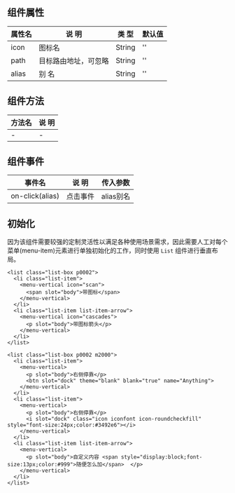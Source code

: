 ## 组件属性

| 属性名      | 说 明         | 类 型 |默认值  |
| ------------- |-----------|------| -----|
| icon | 图标名 | String | '' |
| path | 目标路由地址，可忽略 | String | '' |
| alias | 别 名 | String | '' |


## 组件方法

| 方法名 | 说 明 |
|-------|-------|
| - | - |

## 组件事件

| 事件名 | 说 明 | 传入参数 |
|-------|----------|----|
| on-click(alias) | 点击事件 | alias别名 |



## 初始化
因为该组件需要较强的定制灵活性以满足各种使用场景需求，因此需要人工对每个菜单(menu-item)元素进行单独初始化的工作，同时使用 `List` 组件进行垂直布局。
```
<list class="list-box p0002">
  <li class="list-item">
    <menu-vertical icon="scan">
      <span slot="body">带图标</span>
    </menu-vertical>
  </li>
  <li class="list-item list-item-arrow">
    <menu-vertical icon="cascades">
      <p slot="body">带图标箭头</p>
    </menu-vertical>
  </li>
</list>

<list class="list-box p0002 m2000">
  <li class="list-item">
    <menu-vertical>
      <p slot="body">右侧停靠</p>
      <btn slot="dock" theme="blank" blank="true" name="Anything">
    </menu-vertical>
  </li>
  <li class="list-item">
    <menu-vertical>
      <p slot="body">右侧停靠</p>
      <i slot="dock" class="icon iconfont icon-roundcheckfill" style="font-size:24px;color:#3492e6"></i>
    </menu-vertical>
  </li>
  <li class="list-item list-item-arrow">
    <menu-vertical>
      <p slot="body">自定义内容 <span style="display:block;font-size:13px;color:#999">随便怎么加</span>  </p>
    </menu-vertical>
  </li>
</list>
```
